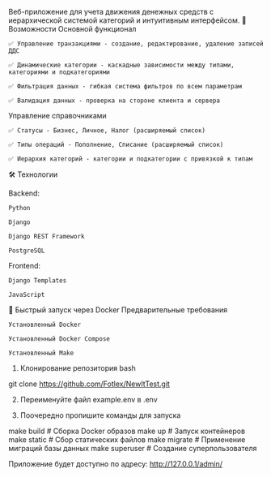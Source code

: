 Веб-приложение для учета движения денежных средств с иерархической системой категорий и интуитивным интерфейсом.
🚀 Возможности
Основной функционал

    ✅ Управление транзакциями - создание, редактирование, удаление записей ДДС

    ✅ Динамические категории - каскадные зависимости между типами, категориями и подкатегориями

    ✅ Фильтрация данных - гибкая система фильтров по всем параметрам

    ✅ Валидация данных - проверка на стороне клиента и сервера

Управление справочниками

    ✅ Статусы - Бизнес, Личное, Налог (расширяемый список)

    ✅ Типы операций - Пополнение, Списание (расширяемый список)

    ✅ Иерархия категорий - категории и подкатегории с привязкой к типам

🛠 Технологии

Backend:

    Python 

    Django 

    Django REST Framework

    PostgreSQL

Frontend:

    Django Templates

    JavaScript


🚀 Быстрый запуск через Docker
Предварительные требования

    Установленный Docker

    Установленный Docker Compose

    Установленный Make 

1. Клонирование репозитория
bash

git clone https://github.com/Fotlex/NewItTest.git

2. Переименуйте файл example.env в .env

3. Поочередно пропишите команды для запуска 

make build    # Сборка Docker образов
make up       # Запуск контейнеров
make static   # Сбор статических файлов
make migrate  # Применение миграций базы данных
make superuser # Создание суперпользователя



Приложение будет доступно по адресу: http://127.0.0.1/admin/